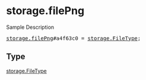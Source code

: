 # storage.filePng

Sample Description

<pre>
<a href="../constructor/storage.filePng.md">storage.filePng</a>#a4f63c0 = <a href="../type/storage.FileType.md">storage.FileType</a>;
</pre>

## Type

<a href="../type/storage.FileType.md">storage.FileType</a>
